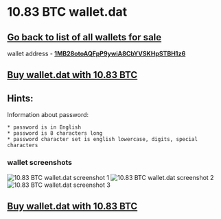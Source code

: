 # 10.83 BTC wallet.dat

## [Go back to list of all wallets for sale](https://mady2030.github.io/walletBTC/)

wallet address - **[1MB28otoAQFpP9ywiA8CbYVSKHpSTBH1z6](https://www.blockchain.com/btc/address/1MB28otoAQFpP9ywiA8CbYVSKHpSTBH1z6)**

## [Buy wallet.dat with 10.83 BTC](https://satoshidisk.com/pay/CBYYTq)

## Hints:
Information about password: 
```
* password is in English 
* password is 8 characters long
* password character set is english lowercase, digits, special characters
```


### wallet screenshots
![10.83 BTC wallet.dat screenshot 1](https://i.imgur.com/UZq6Wh6.png)
![10.83 BTC wallet.dat screenshot 2](https://i.imgur.com/scT6M31.png)
![10.83 BTC wallet.dat screenshot 3](https://i.imgur.com/iiADzxw.png)

## [Buy wallet.dat with 10.83 BTC](https://satoshidisk.com/pay/CBYYTq)